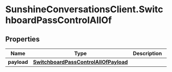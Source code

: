 # SunshineConversationsClient.SwitchboardPassControlAllOf

## Properties

Name | Type | Description | Notes
------------ | ------------- | ------------- | -------------
**payload** | [**SwitchboardPassControlAllOfPayload**](SwitchboardPassControlAllOfPayload.md) |  | [optional] 


